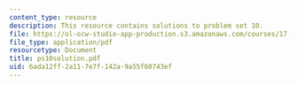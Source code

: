 ```yaml
---
content_type: resource
description: This resource contains solutions to problem set 10.
file: https://ol-ocw-studio-app-production.s3.amazonaws.com/courses/17-881-game-theory-and-political-theory-fall-2004/6ada12ff2a117e7f142a9a55f60743ef_ps10solution.pdf
file_type: application/pdf
resourcetype: Document
title: ps10solution.pdf
uid: 6ada12ff-2a11-7e7f-142a-9a55f60743ef
---
```

